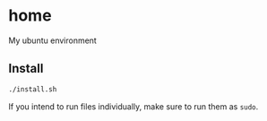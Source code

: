 # home

My ubuntu environment

## Install

```bash
./install.sh
```

If you intend to run files individually, make sure to run them as `sudo`.
